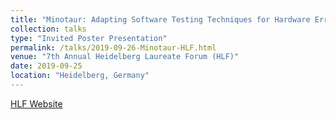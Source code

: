 ```yaml
---
title: "Minotaur: Adapting Software Testing Techniques for Hardware Errors"
collection: talks
type: "Invited Poster Presentation"
permalink: /talks/2019-09-26-Minotaur-HLF.html
venue: "7th Annual Heidelberg Laureate Forum (HLF)"
date: 2019-09-25
location: "Heidelberg, Germany"
---
```


[HLF Website](https://www.heidelberg-laureate-forum.org/forum/7th-hlf-2019.html)
